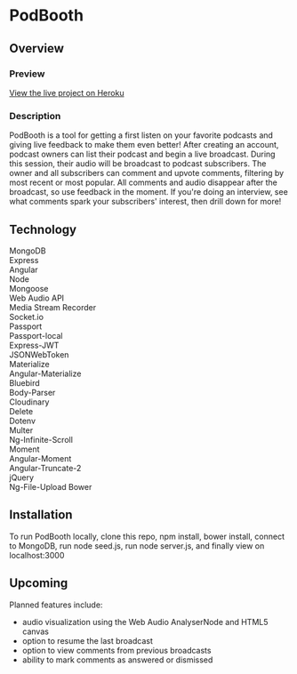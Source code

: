 # PodBooth

## Overview

### Preview

[View the live project on Heroku](http://podbooth.herokuapp.com/)

### Description

PodBooth is a tool for getting a first listen on your favorite podcasts and giving live feedback to make them even better! After creating an account, podcast owners can list their podcast and begin a live broadcast. During this session, their audio will be broadcast to podcast subscribers. The owner and all subscribers can comment and upvote comments, filtering by most recent or most popular. All comments and audio disappear after the broadcast, so use feedback in the moment. If you're doing an interview, see what comments spark your subscribers' interest, then drill down for more!

## Technology

MongoDB  
Express  
Angular  
Node  
Mongoose  
Web Audio API  
Media Stream Recorder  
Socket.io  
Passport  
Passport-local  
Express-JWT  
JSONWebToken  
Materialize  
Angular-Materialize  
Bluebird  
Body-Parser  
Cloudinary  
Delete  
Dotenv  
Multer  
Ng-Infinite-Scroll  
Moment  
Angular-Moment  
Angular-Truncate-2  
jQuery  
Ng-File-Upload
Bower

## Installation

To run PodBooth locally, clone this repo, npm install, bower install, connect to MongoDB, run node seed.js, run node server.js, and finally view on localhost:3000

## Upcoming

Planned features include:  
* audio visualization using the Web Audio AnalyserNode and HTML5 canvas
* option to resume the last broadcast
* option to view comments from previous broadcasts
* ability to mark comments as answered or dismissed

